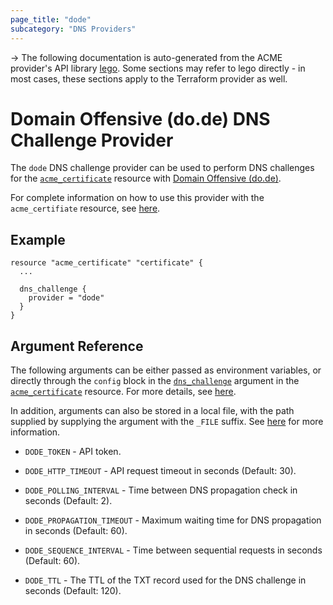 ```yaml
---
page_title: "dode"
subcategory: "DNS Providers"
---
```


-> The following documentation is auto-generated from the ACME
provider's API library [lego](https://go-acme.github.io/lego/).  Some
sections may refer to lego directly - in most cases, these sections
apply to the Terraform provider as well.

# Domain Offensive (do.de) DNS Challenge Provider

The `dode` DNS challenge provider can be used to perform DNS challenges for
the [`acme_certificate`][resource-acme-certificate] resource with
[Domain Offensive (do.de)](https://www.do.de/).

[resource-acme-certificate]: ../resources/certificate.md

For complete information on how to use this provider with the `acme_certifiate`
resource, see [here][resource-acme-certificate-dns-challenges].

[resource-acme-certificate-dns-challenges]: ../resources/certificate.md#using-dns-challenges

## Example

```hcl
resource "acme_certificate" "certificate" {
  ...

  dns_challenge {
    provider = "dode"
  }
}
```
## Argument Reference

The following arguments can be either passed as environment variables, or
directly through the `config` block in the
[`dns_challenge`][resource-acme-certificate-dns-challenge-arg] argument in the
[`acme_certificate`][resource-acme-certificate] resource. For more details, see
[here][resource-acme-certificate-dns-challenges].

[resource-acme-certificate-dns-challenge-arg]: ../resources/certificate.md#dns_challenge

In addition, arguments can also be stored in a local file, with the path
supplied by supplying the argument with the `_FILE` suffix. See
[here][acme-certificate-file-arg-example] for more information.

[acme-certificate-file-arg-example]: ../resources/certificate.md#using-variable-files-for-provider-arguments

* `DODE_TOKEN` - API token.

* `DODE_HTTP_TIMEOUT` - API request timeout in seconds (Default: 30).
* `DODE_POLLING_INTERVAL` - Time between DNS propagation check in seconds (Default: 2).
* `DODE_PROPAGATION_TIMEOUT` - Maximum waiting time for DNS propagation in seconds (Default: 60).
* `DODE_SEQUENCE_INTERVAL` - Time between sequential requests in seconds (Default: 60).
* `DODE_TTL` - The TTL of the TXT record used for the DNS challenge in seconds (Default: 120).


